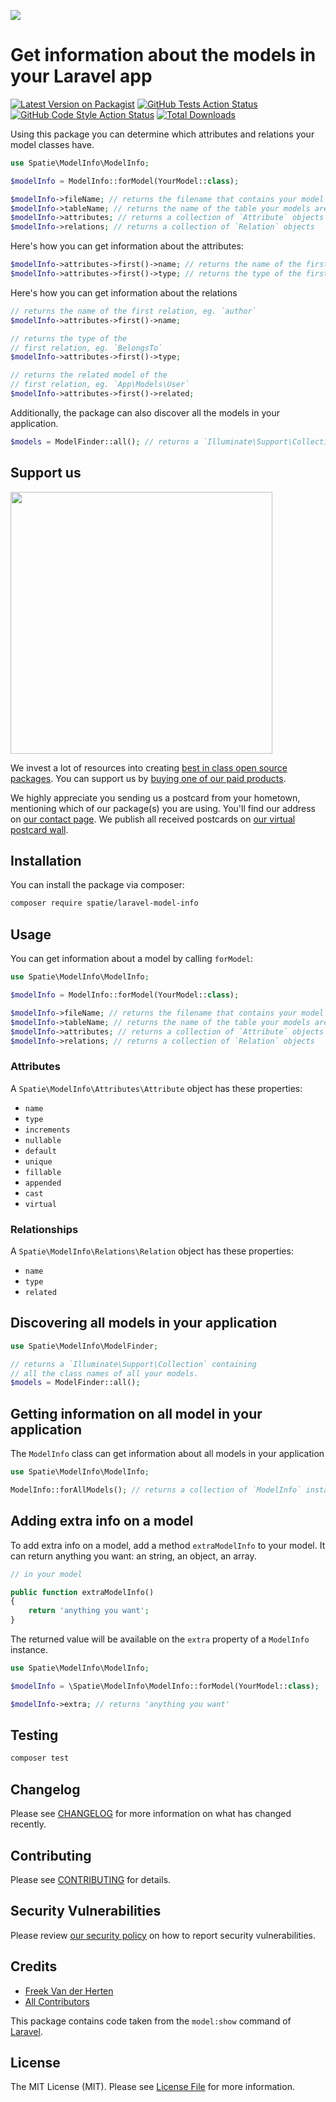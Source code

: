 
[<img src="https://github-ads.s3.eu-central-1.amazonaws.com/support-ukraine.svg?t=1" />](https://supportukrainenow.org)

# Get information about the models in your Laravel app

[![Latest Version on Packagist](https://img.shields.io/packagist/v/spatie/laravel-model-info.svg?style=flat-square)](https://packagist.org/packages/spatie/laravel-model-info)
[![GitHub Tests Action Status](https://img.shields.io/github/workflow/status/spatie/laravel-model-info/run-tests?label=tests)](https://github.com/spatie/laravel-model-info/actions?query=workflow%3Arun-tests+branch%3Amain)
[![GitHub Code Style Action Status](https://img.shields.io/github/workflow/status/spatie/laravel-model-info/Fix%20PHP%20code%20style%20issues?label=code%20style)](https://github.com/spatie/laravel-model-info/actions?query=workflow%3A"Fix+PHP+code+style+issues"+branch%3Amain)
[![Total Downloads](https://img.shields.io/packagist/dt/spatie/laravel-model-info.svg?style=flat-square)](https://packagist.org/packages/spatie/laravel-model-info)

Using this package you can determine which attributes and relations your model classes have.

```php
use Spatie\ModelInfo\ModelInfo;

$modelInfo = ModelInfo::forModel(YourModel::class);

$modelInfo->fileName; // returns the filename that contains your model
$modelInfo->tableName; // returns the name of the table your models are stored in
$modelInfo->attributes; // returns a collection of `Attribute` objects
$modelInfo->relations; // returns a collection of `Relation` objects
```

Here's how you can get information about the attributes:

```php
$modelInfo->attributes->first()->name; // returns the name of the first attribute
$modelInfo->attributes->first()->type; // returns the type of the first attribute (string, integer, ...)
```

Here's how you can get information about the relations

```php
// returns the name of the first relation, eg. `author`
$modelInfo->attributes->first()->name;

// returns the type of the
// first relation, eg. `BelongsTo`
$modelInfo->attributes->first()->type;

// returns the related model of the
// first relation, eg. `App\Models\User`
$modelInfo->attributes->first()->related; 
```

Additionally, the package can also discover all the models in your application.

```php
$models = ModelFinder::all(); // returns a `Illuminate\Support\Collection` containing all the class names of all your models.
```

## Support us

[<img src="https://github-ads.s3.eu-central-1.amazonaws.com/laravel-model-info.jpg?t=1" width="419px" />](https://spatie.be/github-ad-click/laravel-model-info)

We invest a lot of resources into creating [best in class open source packages](https://spatie.be/open-source). You can support us by [buying one of our paid products](https://spatie.be/open-source/support-us).

We highly appreciate you sending us a postcard from your hometown, mentioning which of our package(s) you are using. You'll find our address on [our contact page](https://spatie.be/about-us). We publish all received postcards on [our virtual postcard wall](https://spatie.be/open-source/postcards).

## Installation

You can install the package via composer:

```bash
composer require spatie/laravel-model-info
```

## Usage

You can get information about a model by calling `forModel`:

```php
use Spatie\ModelInfo\ModelInfo;

$modelInfo = ModelInfo::forModel(YourModel::class);

$modelInfo->fileName; // returns the filename that contains your model
$modelInfo->tableName; // returns the name of the table your models are stored in
$modelInfo->attributes; // returns a collection of `Attribute` objects
$modelInfo->relations; // returns a collection of `Relation` objects
```

### Attributes

A `Spatie\ModelInfo\Attributes\Attribute` object has these properties:

- `name`
- `type`
- `increments`
- `nullable`
- `default`
- `unique`
- `fillable`
- `appended`
- `cast`
- `virtual`

### Relationships

A `Spatie\ModelInfo\Relations\Relation` object has these properties:

- `name`
- `type`
- `related`

## Discovering all models in your application

```php
use Spatie\ModelInfo\ModelFinder;

// returns a `Illuminate\Support\Collection` containing
// all the class names of all your models.
$models = ModelFinder::all(); 
```

## Getting information on all model in your application

The `ModelInfo` class can get information about all models in your application

```php
use Spatie\ModelInfo\ModelInfo;

ModelInfo::forAllModels(); // returns a collection of `ModelInfo` instances
```

## Adding extra info on a model

To add extra info on a model, add a method `extraModelInfo` to your model. It can return anything you want: an string, an object, an array.

```php
// in your model

public function extraModelInfo()
{
    return 'anything you want';
}
```

The returned value will be available on the `extra` property of a `ModelInfo` instance.

```php
use Spatie\ModelInfo\ModelInfo;

$modelInfo = \Spatie\ModelInfo\ModelInfo::forModel(YourModel::class);

$modelInfo->extra; // returns 'anything you want'
```

## Testing

```bash
composer test
```

## Changelog

Please see [CHANGELOG](CHANGELOG.md) for more information on what has changed recently.

## Contributing

Please see [CONTRIBUTING](https://github.com/freekmurze/.github/blob/main/CONTRIBUTING.md) for details.

## Security Vulnerabilities

Please review [our security policy](../../security/policy) on how to report security vulnerabilities.

## Credits

- [Freek Van der Herten](https://github.com/freekmurze)
- [All Contributors](../../contributors)

This package contains code taken from the `model:show` command of [Laravel](https://github.com/laravel/framework).

## License

The MIT License (MIT). Please see [License File](LICENSE.md) for more information.
